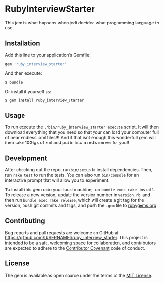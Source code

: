 # RubyInterviewStarter

This jem is what happens when jedi decided what programming language to use.


## Installation

Add this line to your application's Gemfile:

```ruby
gem 'ruby_interview_starter'
```

And then execute:

    $ bundle

Or install it yourself as:

    $ gem install ruby_interview_starter

## Usage

To run execute the ```./bin/ruby_interview_starter execute``` script. It will then download everything that you need so that your can load your computer full of near endless .xml files!!! And if that isnt enough this wonderfull gem will then take 10Gigs of xml and put in into a redis server for you!! 

## Development

After checking out the repo, run `bin/setup` to install dependencies. Then, run `rake test` to run the tests. You can also run `bin/console` for an interactive prompt that will allow you to experiment.

To install this gem onto your local machine, run `bundle exec rake install`. To release a new version, update the version number in `version.rb`, and then run `bundle exec rake release`, which will create a git tag for the version, push git commits and tags, and push the `.gem` file to [rubygems.org](https://rubygems.org).

## Contributing

Bug reports and pull requests are welcome on GitHub at https://github.com/[USERNAME]/ruby_interview_starter. This project is intended to be a safe, welcoming space for collaboration, and contributors are expected to adhere to the [Contributor Covenant](http://contributor-covenant.org) code of conduct.


## License

The gem is available as open source under the terms of the [MIT License](http://opensource.org/licenses/MIT).

